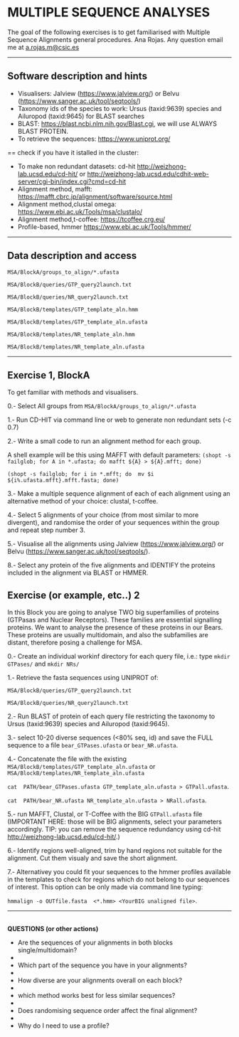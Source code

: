 # MULTIPLE SEQUENCE ANALYSES 

The goal of the following exercises is to get familiarised with Multiple Sequence Alignments general procedures.
Ana Rojas. Any question email me at a.rojas.m@csic.es

***

## Software description and hints

- Visualisers: Jalview (https://www.jalview.org/) or Belvu (https://www.sanger.ac.uk/tool/seqtools/)
- Taxonomy ids of the species to work: Ursus (taxid:9639) species and Ailuropod (taxid:9645) for BLAST searches
- BLAST: https://blast.ncbi.nlm.nih.gov/Blast.cgi, we will use ALWAYS BLAST PROTEIN.
- To retrieve the sequences: https://www.uniprot.org/

== check if you have it istalled in the cluster: 
- To make non redundant datasets: cd-hit http://weizhong-lab.ucsd.edu/cd-hit/ or http://weizhong-lab.ucsd.edu/cdhit-web-server/cgi-bin/index.cgi?cmd=cd-hit
- Alignment method, mafft: https://mafft.cbrc.jp/alignment/software/source.html 
- Alignment method,clustal omega: https://www.ebi.ac.uk/Tools/msa/clustalo/
- Alignment method,t-coffee: https://tcoffee.crg.eu/
- Profile-based, hmmer https://www.ebi.ac.uk/Tools/hmmer/
***

## Data description and access

`MSA/BlockA/groups_to_align/*.ufasta`

`MSA/BlockB/queries/GTP_query2launch.txt`

`MSA/BlockB/queries/NR_query2launch.txt`

`MSA/BlockB/templates/GTP_template_aln.hmm`

`MSA/BlockB/templates/GTP_template_aln.ufasta`

`MSA/BlockB/templates/NR_template_aln.hmm`

`MSA/BlockB/templates/NR_template_aln.ufasta`

***

## Exercise  1, BlockA

To get familiar with methods and visualisers.

0.- Select All groups from `MSA/BlockA/groups_to_align/*.ufasta`

1.- Run CD-HIT via command line or web to generate non redundant sets (-c 0.7)

2.- Write a small code to run an alignment method for each group. 


A shell example will be this using MAFFT with default parameters:
`(shopt -s failglob; for A in *.ufasta; do mafft ${A} > ${A}.mfft; done)`

`(shopt -s failglob; for i in *.mfft; do  mv $i ${i%.ufasta.mfft}.mfft.fasta; done)`


3.- Make a multiple sequence alignment of each of each alignment using an alternative method of your choice: clustal, t-coffee.

4.- Select 5 alignments of your choice (from most similar to more divergent), and randomise the order of your sequences within the group and repeat step number 3. 

5.- Visualise all the alignments using Jalview (https://www.jalview.org/) or Belvu (https://www.sanger.ac.uk/tool/seqtools/).

8.- Select any protein of the five alignments and IDENTIFY the proteins included in the alignment via BLAST or HMMER.

## Exercise (or example, etc..) 2

In this Block you are going to analyse TWO big superfamilies of proteins (GTPasas and Nuclear Receptors). These families are essential signalling proteins. We want to analyse the presence of these proteins in our Bears. 
These proteins are usually multidomain, and also the subfamilies are distant, therefore posing a challenge for MSA.

0.- Create an individual workinf directory for each query file, i.e.: type `mkdir GTPases/` and `mkdir NRs/`

1.- Retrieve the fasta sequences using UNIPROT  of: 

`MSA/BlockB/queries/GTP_query2launch.txt`

`MSA/BlockB/queries/NR_query2launch.txt`

2.- Run BLAST of protein of each query file restricting the taxonomy to Ursus (taxid:9639) species and Ailuropod (taxid:9645).

3.- select 10-20 diverse sequences (<80% seq, id) and save the FULL sequence to a file `bear_GTPases.ufasta` or `bear_NR.ufasta`.

4.- Concatenate the file with the existing `MSA/BlockB/templates/GTP_template_aln.ufasta` or `MSA/BlockB/templates/NR_template_aln.ufasta`

`cat  PATH/bear_GTPases.ufasta GTP_template_aln.ufasta > GTPall.ufasta`.

`cat  PATH/bear_NR.ufasta NR_template_aln.ufasta > NRall.ufasta`.

5.- run MAFFT, Clustal, or T-Coffee with the BIG `GTPall.ufasta` file  (IMPORTANT HERE: those will be BIG alignments, select your parameters accordingly. TIP: you can remove the sequence redundancy using cd-hit http://weizhong-lab.ucsd.edu/cd-hit/.)

6.- Identify regions well-aligned, trim by hand regions not suitable for the alignment. Cut them visualy and save the short alignment. 

7.- Alternativey you could fit your sequences to the hmmer profiles available in the templates to check for regions which do not belong to our sequences of interest. This option can be only made via command line typing: 

`hmmalign -o OUTfile.fasta  <*.hmm> <YourBIG unaligned file>`.



***

<br>**QUESTIONS (or other actions)**</br>
- Are the sequences of your alignments in both blocks single/multidomain?
- 
- Which part of the sequence you have in your alignments?
- 
- How diverse are your alignments overall on each block?
- 
- which method works best for less similar sequences?
- 
- Does randomising sequence order affect the final alignment?
- 
- Why do I need to use a profile?

